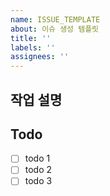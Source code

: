 ```yaml
---
name: ISSUE_TEMPLATE
about: 이슈 생성 템플릿
title: ''
labels: ''
assignees: ''
---
```


## 작업 설명

<!-- 진행할 작업에 대해 간단하게 설명해주세요 -->

## Todo

<!-- 해당 작업을 수행하기 위해 해야 할 하위 태스크를 작성해주세요 -->

- [ ] todo 1
- [ ] todo 2
- [ ] todo 3

